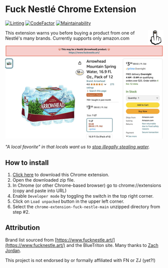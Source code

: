 # Fuck Nestlé Chrome Extension

[![Linting](https://github.com/hbmartin/chrome-extension-fuck-nestle/actions/workflows/linting.yml/badge.svg)](https://github.com/hbmartin/chrome-extension-fuck-nestle/actions/workflows/linting.yml)
[![CodeFactor](https://www.codefactor.io/repository/github/hbmartin/chrome-extension-fuck-nestle/badge)](https://www.codefactor.io/repository/github/hbmartin/chrome-extension-fuck-nestle)
[![Maintainability](https://api.codeclimate.com/v1/badges/81b8f97e6ae73dd33ea1/maintainability)](https://codeclimate.com/github/hbmartin/chrome-extension-fuck-nestle/maintainability)

<img src="assets/icons/icon48.png" alt="Icon" align="right">

This extension warns you before buying a product from one of Nestlé's many brands. Currently supports only amazon.com

<picture>
  <img alt="Screenshot of Nestle product on Amazon.com" src="assets/screenshots/arrowhead.jpg">
</picture>

_"A local favorite" in that locals want us to [stop illegally stealing water](https://www.latimes.com/environment/story/2024-08-07/arrowhead-bottled-water-permit)._

## How to install

1. [Click here](https://github.com/hbmartin/chrome-extension-fuck-nestle/archive/refs/heads/main.zip) to download this Chrome extension.
2. Open the downloaded zip file.
3. In Chrome (or other Chrome-based browser) go to chrome://extensions (copy and paste into URL)
4. Enable `Developer mode` by toggling the switch in the top right corner.
5. Click on `Load unpacked` button in the upper left corner.
6. Select the `chrome-extension-fuck-nestle-main` unzipped directory from step #2.

## Attribution

Brand list sourced from [https://www.fucknestle.art/](https://www.fucknestle.art/) and the BlueTriton site. Many thanks to [Zach Jordan](https://www.zachjordan.io/).

This project is not endorsed by or formally affiliated with FN or ZJ (yet?!)
